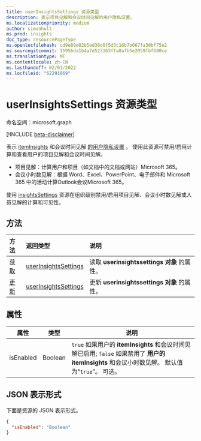 ```yaml
---
title: userInsightsSettings 资源类型
description: 表示项目见解和会议时间见解的用户隐私设置。
ms.localizationpriority: medium
author: simonhult
ms.prod: insights
doc_type: resourcePageType
ms.openlocfilehash: cd9e89e02b5ed36d0f5d3c16b7b667fa30bf75e2
ms.sourcegitcommit: 15956da1b4a7d523363ffa8afb5e2059fbf680ce
ms.translationtype: MT
ms.contentlocale: zh-CN
ms.lasthandoff: 02/01/2022
ms.locfileid: "62291069"
---
```

# <a name="userinsightssettings-resource-type"></a>userInsightsSettings 资源类型

命名空间：microsoft.graph

[!INCLUDE [beta-disclaimer](../../includes/beta-disclaimer.md)]

表示 [itemInsights](iteminsights.md) 和会议时间见解 [的用户隐私设置](https://support.microsoft.com/office/update-your-meeting-hours-using-the-profile-card-0613d113-d7c1-4faa-bb11-c8ba30a78ef1) 。 使用此资源可禁用/启用计算和查看用户的项目见解和会议时间见解。 

- 项目见解：计算用户和项目（如文档中的文档或网站）Microsoft 365。  
- 会议小时数见解：根据 Word、Excel、PowerPoint、电子邮件和 Microsoft 365 中的活动计算Outlook会议Microsoft 365。

使用 [insightsSettings](insightssettings.md) 资源在组织级别禁用/启用项目见解、会议小时数见解或人员见解的计算和可见性。

## <a name="methods"></a>方法

| 方法                                                 | 返回类型                                                   | 说明                                                                                        |
|:-------------------------------------------------------|:--------------------------------------------------------------|:---------------------------------------------------------------------------------------------------|
| [获取](../api/userinsightssettings-get.md)       | [userInsightsSettings](userinsightssettings.md) | 读取 **userinsightssettings 对象** 的属性。  |
| [更新](../api/userinsightssettings-update.md) | [userInsightsSettings](userinsightssettings.md) | 更新 **userinsightssettings 对象** 的属性。 |

## <a name="properties"></a>属性
| 属性                   | 类型                                                  | 说明                                                                                                                                                         |
|----------------------------|-------------------------------------------------------|---------------------------------------------------------------------------------------------------------------------------------------------------------------------|
| isEnabled     | Boolean  |  `true` 如果用户的 **itemInsights** 和会议时间见解已启用; `false` 如果禁用了 **用户的 itemInsights** 和会议小时数见解。 默认值为“`true`”。 可选。|

## <a name="json-representation"></a>JSON 表示形式

下面是资源的 JSON 表示形式。

<!-- {
  "blockType": "resource",
  "optionalProperties": [],
  "@odata.type": "microsoft.graph.userInsightsSettings"
}-->

```json
{
  "isEnabled": "Boolean"
}
```


